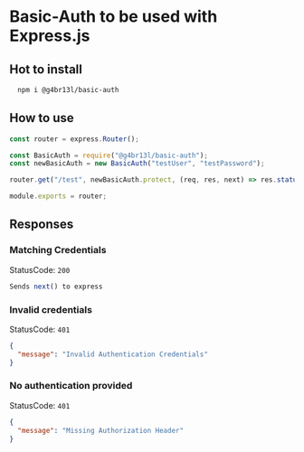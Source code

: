 # Basic-Auth to be used with Express.js

## Hot to install

```sh
  npm i @g4br13l/basic-auth
```

## How to use

```js
const router = express.Router();

const BasicAuth = require("@g4br13l/basic-auth");
const newBasicAuth = new BasicAuth("testUser", "testPassword");

router.get("/test", newBasicAuth.protect, (req, res, next) => res.status(200).send());

module.exports = router;
```

## Responses 

### Matching Credentials
StatusCode: `200`
```js
Sends next() to express
```
### Invalid credentials
StatusCode: `401`
```json
{
  "message": "Invalid Authentication Credentials"
}
```

### No authentication provided
StatusCode: `401`
```json
{
  "message": "Missing Authorization Header"
}
```
